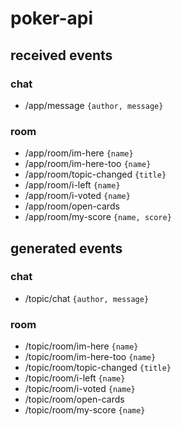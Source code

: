 # poker-api

## received events

### chat
- /app/message `{author, message}`

### room
- /app/room/im-here `{name}`
- /app/room/im-here-too `{name}`
- /app/room/topic-changed `{title}`
- /app/room/i-left `{name}`
- /app/room/i-voted `{name}`
- /app/room/open-cards 
- /app/room/my-score `{name, score}`

## generated events

### chat
- /topic/chat `{author, message}`
 
### room
- /topic/room/im-here `{name}`
- /topic/room/im-here-too `{name}`
- /topic/room/topic-changed `{title}`
- /topic/room/i-left `{name}`
- /topic/room/i-voted `{name}`
- /topic/room/open-cards 
- /topic/room/my-score `{name}`
